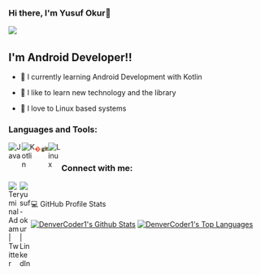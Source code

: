 



### Hi there, I'm Yusuf Okur👋

<p align="center">

   <a href="https://www.linkedin.com/in/yusuf-okur-3586751b9"><img src="https://readme-typing-svg.demolab.com/?lines=%20I%20am%20Android%20Developer;I%20like%20to%20produce%20new%20solutions;improve%20old%20ones;look%20at%20them%20from%20different%20angles;and%20push%20my%20limits;If%20it%20can%20be%20done%20better;%20why%20not?&font=Fira%20Code&center=fale&width=440&height=45&color=f75c7e&vCenter=false&size=22&pause=700"></a>

</p>

 ## I'm Android Developer!!
- 🙋 I currently learning Android Development with Kotlin

- 🏫 I like to learn new technology and the library

- 💙 I love to Linux based systems


### Languages and Tools:

<img align="left" alt="Java" width="26px" src="https://cdn-icons-png.flaticon.com/512/5968/5968282.png" />
<img align="left" alt="Kotlin" width="26px" src="https://upload.wikimedia.org/wikipedia/commons/thumb/0/06/Kotlin_Icon.svg/1200px-Kotlin_Icon.svg.png" />
<img align="left" alt="Git" width="26px" src="https://raw.githubusercontent.com/github/explore/80688e429a7d4ef2fca1e82350fe8e3517d3494d/topics/git/git.png" />
<img align="left" alt="Linux" width="26px" src="https://camo.githubusercontent.com/049ebb34008996716e3203b0ecca0383cbb6e4ea143b51b6eebf647142681077/68747470733a2f2f696d672e69636f6e73382e636f6d2f636f6c6f722f39362f3030303030302f6c696e75782e706e67" />
<br/>

### Connect with me:
[<img align="left" alt="TerminalAdam | Twitter" width="22px" src="https://cdn.jsdelivr.net/npm/simple-icons@v3/icons/twitter.svg" />][twitter]
[<img align="left" alt="yusuf-okur | LinkedIn" width="22px" src="https://cdn.jsdelivr.net/npm/simple-icons@v3/icons/linkedin.svg" />][linkedin]

<br />
<br />

[twitter]: https://twitter.com/TerminalAdam
[linkedin]: https://www.linkedin.com/in/yusuf-okur-3586751b9/

 <summary>💻 GitHub Profile Stats</summary>
 <br/>
    <a href="https://github.com/anuraghazra/github-readme-stats"><img alt="DenverCoder1's Github Stats" src="https://denvercoder1-github-readme-stats.vercel.app/api/?username=DenverCoder1&show_icons=true&include_all_commits=true&count_private=true&theme=react&hide_border=true&bg_color=1F222E&title_color=F85D7F&icon_color=F8D866" height="192px"/></a>
  <a href="https://github.com/anuraghazra/github-readme-stats"><img alt="DenverCoder1's Top Languages" src="https://github-readme-stats.vercel.app/api/top-langs/?username=DenverCoder1&langs_count=8&layout=compact&theme=react&hide_border=true&bg_color=1F222E&title_color=F85D7F&icon_color=F8D866&hide=Jupyter%20Notebook" height="192px"/></a>
  <br/>
   

